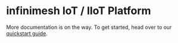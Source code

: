 # infinimesh IoT / IIoT Platform
More documentation is on the way. To get started, head over to our [quickstart guide](quickstart).
